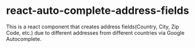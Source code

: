 # react-auto-complete-address-fields
This is a react component that creates address fields(Country, City, Zip Code, etc.) due to different addresses from different countries via Google Autocomplete.
